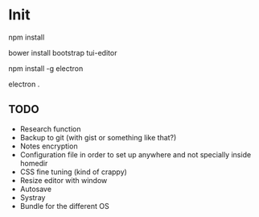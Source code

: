 # Init
npm install

bower install bootstrap tui-editor

npm install -g electron

electron .

## TODO
* Research function
* Backup to git (with gist or something like that?)
* Notes encryption
* Configuration file in order to set up anywhere and not specially inside homedir
* CSS fine tuning (kind of crappy)
* Resize editor with window
* Autosave
* Systray
* Bundle for the different OS